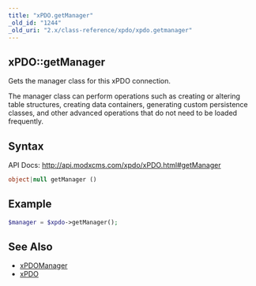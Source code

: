 ```yaml
---
title: "xPDO.getManager"
_old_id: "1244"
_old_uri: "2.x/class-reference/xpdo/xpdo.getmanager"
---
```


## xPDO::getManager

Gets the manager class for this xPDO connection.

The manager class can perform operations such as creating or altering table structures, creating data containers, generating custom persistence classes, and other advanced operations that do not need to be loaded frequently.

## Syntax

API Docs: <http://api.modxcms.com/xpdo/xPDO.html#getManager>

``` php
object|null getManager ()
```

## Example

``` php
$manager = $xpdo->getManager();
```

## See Also

- [xPDOManager](extending-modx/xpdo/class-reference/xpdomanager "xPDOManager")
- [xPDO](extending-modx/xpdo "xPDO")